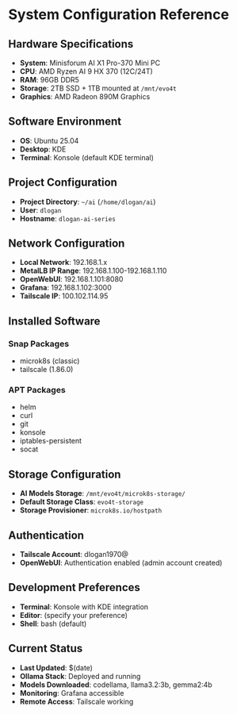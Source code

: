 # System Configuration Reference

## Hardware Specifications
- **System**: Minisforum AI X1 Pro-370 Mini PC
- **CPU**: AMD Ryzen AI 9 HX 370 (12C/24T)
- **RAM**: 96GB DDR5
- **Storage**: 2TB SSD + 1TB mounted at `/mnt/evo4t`
- **Graphics**: AMD Radeon 890M Graphics

## Software Environment
- **OS**: Ubuntu 25.04
- **Desktop**: KDE
- **Terminal**: Konsole (default KDE terminal)

## Project Configuration
- **Project Directory**: `~/ai` (`/home/dlogan/ai`)
- **User**: `dlogan`
- **Hostname**: `dlogan-ai-series`

## Network Configuration
- **Local Network**: 192.168.1.x
- **MetalLB IP Range**: 192.168.1.100-192.168.1.110
- **OpenWebUI**: 192.168.1.101:8080
- **Grafana**: 192.168.1.102:3000
- **Tailscale IP**: 100.102.114.95

## Installed Software
### Snap Packages
- microk8s (classic)
- tailscale (1.86.0)

### APT Packages
- helm
- curl
- git
- konsole
- iptables-persistent
- socat

## Storage Configuration
- **AI Models Storage**: `/mnt/evo4t/microk8s-storage/`
- **Default Storage Class**: `evo4t-storage`
- **Storage Provisioner**: `microk8s.io/hostpath`

## Authentication
- **Tailscale Account**: dlogan1970@
- **OpenWebUI**: Authentication enabled (admin account created)

## Development Preferences
- **Terminal**: Konsole with KDE integration
- **Editor**: (specify your preference)
- **Shell**: bash (default)

## Current Status
- **Last Updated**: $(date)
- **Ollama Stack**: Deployed and running
- **Models Downloaded**: codellama, llama3.2:3b, gemma2:4b
- **Monitoring**: Grafana accessible
- **Remote Access**: Tailscale working


